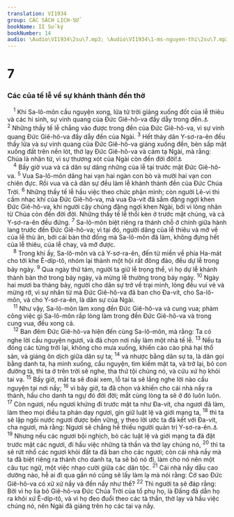 ```yaml
---
translation: VI1934
group: CÁC SÁCH LỊCH-SỬ
bookName: II Sử-ký 
bookNumber: 14
audio: \Audio\VI1934\2su\7.mp3; \Audio\VI1934\1-ms-nguyen-thi\2su\7.mp3
---
```


<div class="title"><h1>7</h1><h3>Các của tế lễ về sự khánh thành đền thờ</h3></div>
<span class="verse 2su_7_1"> <sup>1</sup> Khi Sa-lô-môn cầu nguyện xong, lửa từ trời giáng xuống đốt của lễ thiêu và các hi sinh, sự vinh quang của Đức Giê-hô-va đầy dẫy trong đền.<a data-toggle="tooltip" data-placement="bottom" title="Le 9:23-24">⚓</a></span>
<span class="verse 2su_7_2"><sup>2</sup> Những thầy tế lễ chẳng vào được trong đền của Đức Giê-hô-va, vì sự vinh quang Đức Giê-hô-va đầy dẫy đền của Ngài. </span>
<span class="verse 2su_7_3"><sup>3</sup> Hết thảy dân Y-sơ-ra-ên đều thấy lửa và sự vinh quang của Đức Giê-hô-va giáng xuống đền, bèn sấp mặt xuống đất trên nền lót, thờ lạy Đức Giê-hô-va và cảm tạ Ngài, mà rằng: Chúa là nhân từ, vì sự thương xót của Ngài còn đến đời đời!<a data-toggle="tooltip" data-placement="bottom" title="1Su 16:34; 2Su 5:13; Exo 3:11; Thi 100:5; 106:1; 107:1; 118:1; 136:1; Gie 33:11">⚓</a><br/></span>
<span class="verse 2su_7_4"> <sup>4</sup> Bấy giờ vua và cả dân sự dâng những của lễ tại trước mặt Đức Giê-hô-va. </span>
<span class="verse 2su_7_5"><sup>5</sup> Vua Sa-lô-môn dâng hai vạn hai ngàn con bò và mười hai vạn con chiên đực. Rồi vua và cả dân sự đều làm lễ khánh thành đền của Đức Chúa Trời. </span>
<span class="verse 2su_7_6"><sup>6</sup> Những thầy tế lễ hầu việc theo chức phận mình; còn người Lê-vi thì cầm nhạc khí của Đức Giê-hô-va, mà vua Đa-vít đã sắm đặng ngợi khen Đức Giê-hô-va, khi người cậy chúng đặng ngợi khen Ngài, bởi vì lòng nhân từ Chúa còn đến đời đời. Những thầy tế lễ thổi kèn ở trước mặt chúng, và cả Y-sơ-ra-ên đều đứng. </span>
<span class="verse 2su_7_7"><sup>7</sup> Sa-lô-môn biệt riêng ra thánh chỗ ở chính giữa hành lang trước đền Đức Giê-hô-va; vì tại đó, người dâng của lễ thiêu và mỡ về của lễ thù ân, bởi cái bàn thờ đồng mà Sa-lô-môn đã làm, không đựng hết của lễ thiêu, của lễ chay, và mỡ được. <br/></span>
<span class="verse 2su_7_8"> <sup>8</sup> Trong khi ấy, Sa-lô-môn và cả Y-sơ-ra-ên, đến từ miền về phía Ha-mát cho tới khe Ê-díp-tô, nhóm lại thành một hội rất đông đảo, đều dự lễ trong bảy ngày. </span>
<span class="verse 2su_7_9"><sup>9</sup> Qua ngày thứ tám, người ta giữ lễ trọng thể, vì họ dự lễ khánh thành bàn thờ trong bảy ngày, và mừng lễ thường trong bảy ngày. </span>
<span class="verse 2su_7_10"><sup>10</sup> Ngày hai mươi ba tháng bảy, người cho dân sự trở về trại mình, lòng đều vui vẻ và mừng rỡ, vì sự nhân từ mà Đức Giê-hô-va đã ban cho Đa-vít, cho Sa-lô-môn, và cho Y-sơ-ra-ên, là dân sự của Ngài. <br/></span>
<span class="verse 2su_7_11"> <sup>11</sup> Như vậy, Sa-lô-môn làm xong đền Đức Giê-hô-va và cung vua; phàm công việc gì Sa-lô-môn rắp lòng làm trong đền Đức Giê-hô-va và trong cung vua, đều xong cả. <br/></span>
<span class="verse 2su_7_12"> <sup>12</sup> Ban đêm Đức Giê-hô-va hiện đến cùng Sa-lô-môn, mà rằng: Ta có nghe lời cầu nguyện ngươi, và đã chọn nơi nầy làm một nhà tế lễ. </span>
<span class="verse 2su_7_13"><sup>13</sup> Nếu ta đóng các từng trời lại, không cho mưa xuống, khiến cào cào phá hại thổ sản, và giáng ôn dịch giữa dân sự ta; </span>
<span class="verse 2su_7_14"><sup>14</sup> và nhược bằng dân sự ta, là dân gọi bằng danh ta, hạ mình xuống, cầu nguyện, tìm kiếm mặt ta, và trở lại, bỏ con đường tà, thì ta ở trên trời sẽ nghe, tha thứ tội chúng nó, và cứu xứ họ khỏi tai vạ. </span>
<span class="verse 2su_7_15"><sup>15</sup> Bấy giờ, mắt ta sẽ đoái xem, lỗ tai ta sẽ lắng nghe lời nào cầu nguyện tại nơi nầy; </span>
<span class="verse 2su_7_16"><sup>16</sup> vì bây giờ, ta đã chọn và khiến cho cái nhà nầy ra thánh, hầu cho danh ta ngự đó đời đời; mắt cùng lòng ta sẽ ở đó luôn luôn. </span>
<span class="verse 2su_7_17"><sup>17</sup> Còn ngươi, nếu ngươi khứng đi trước mặt ta như Đa-vít, cha ngươi đã làm, làm theo mọi điều ta phán dạy ngươi, gìn giữ luật lệ và giới mạng ta, </span>
<span class="verse 2su_7_18"><sup>18</sup> thì ta sẽ lập ngôi nước ngươi được bền vững, y theo lời ước ta đã kết với Đa-vít, cha ngươi, mà rằng: Ngươi sẽ chẳng hề thiếu người quản trị Y-sơ-ra-ên.<a data-toggle="tooltip" data-placement="bottom" title="1Vua 2:4">⚓</a></span>
<span class="verse 2su_7_19"><sup>19</sup> Nhưng nếu các ngươi bội nghịch, bỏ các luật lệ và giới mạng ta đã đặt trước mặt các ngươi, đi hầu việc những tà thần và thờ lạy chúng nó, </span>
<span class="verse 2su_7_20"><sup>20</sup> thì ta sẽ rứt nhổ các ngươi khỏi đất ta đã ban cho các ngươi; còn cái nhà nầy mà ta đã biệt riêng ra thánh cho danh ta, ta sẽ bỏ nó đi, làm cho nó nên một câu tục ngữ, một việc nhạo cười giữa các dân tộc. </span>
<span class="verse 2su_7_21"><sup>21</sup> Cái nhà nầy dẫu cao dường nào, hễ ai đi qua gần nó cũng sẽ lấy làm lạ mà nói rằng: Cớ sao Đức Giê-hô-va có xử xứ nầy và đền nầy như thế? </span>
<span class="verse 2su_7_22"><sup>22</sup> Thì người ta sẽ đáp rằng: Bởi vì họ lìa bỏ Giê-hô-va Đức Chúa Trời của tổ phụ họ, là Đấng đã dẫn họ ra khỏi xứ Ê-díp-tô, và vì họ đeo đuổi theo các tà thần, thờ lạy và hầu việc chúng nó, nên Ngài đã giáng trên họ các tai vạ nầy. <br/></span>

